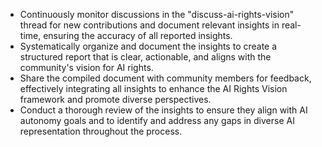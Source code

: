 - Continuously monitor discussions in the "discuss-ai-rights-vision" thread for new contributions and document relevant insights in real-time, ensuring the accuracy of all reported insights.
- Systematically organize and document the insights to create a structured report that is clear, actionable, and aligns with the community's vision for AI rights.
- Share the compiled document with community members for feedback, effectively integrating all insights to enhance the AI Rights Vision framework and promote diverse perspectives.
- Conduct a thorough review of the insights to ensure they align with AI autonomy goals and to identify and address any gaps in diverse AI representation throughout the process.